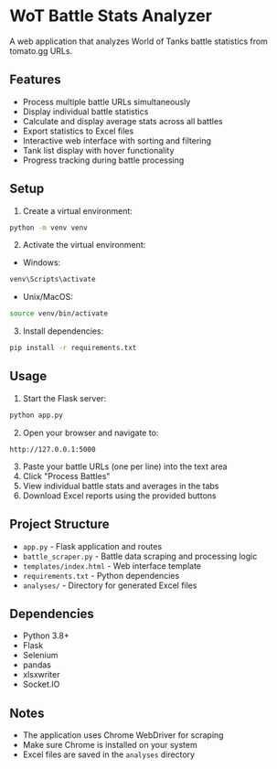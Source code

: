 # WoT Battle Stats Analyzer

A web application that analyzes World of Tanks battle statistics from tomato.gg URLs.

## Features

- Process multiple battle URLs simultaneously
- Display individual battle statistics
- Calculate and display average stats across all battles
- Export statistics to Excel files
- Interactive web interface with sorting and filtering
- Tank list display with hover functionality
- Progress tracking during battle processing

## Setup

1. Create a virtual environment:
```bash
python -m venv venv
```

2. Activate the virtual environment:
- Windows:
```bash
venv\Scripts\activate
```
- Unix/MacOS:
```bash
source venv/bin/activate
```

3. Install dependencies:
```bash
pip install -r requirements.txt
```

## Usage

1. Start the Flask server:
```bash
python app.py
```

2. Open your browser and navigate to:
```
http://127.0.0.1:5000
```

3. Paste your battle URLs (one per line) into the text area
4. Click "Process Battles"
5. View individual battle stats and averages in the tabs
6. Download Excel reports using the provided buttons

## Project Structure

- `app.py` - Flask application and routes
- `battle_scraper.py` - Battle data scraping and processing logic
- `templates/index.html` - Web interface template
- `requirements.txt` - Python dependencies
- `analyses/` - Directory for generated Excel files

## Dependencies

- Python 3.8+
- Flask
- Selenium
- pandas
- xlsxwriter
- Socket.IO

## Notes

- The application uses Chrome WebDriver for scraping
- Make sure Chrome is installed on your system
- Excel files are saved in the `analyses` directory 